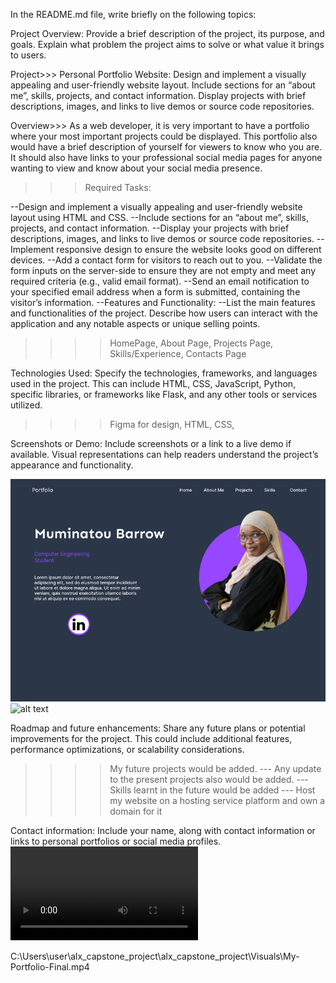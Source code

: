 In the README.md file, write briefly on the following topics:

Project Overview:
Provide a brief description of the project, its purpose, and goals. Explain what problem the project aims to solve or what value it brings to users.

Project>>> Personal Portfolio Website: 
Design and implement a visually appealing and user-friendly website layout.
Include sections for an “about me”, skills, projects, and contact information.
Display projects with brief descriptions, images, and links to live demos or source code repositories.

Overview>>> As a web developer, it is very important to have a portfolio where
your most important projects could be displayed. This portfolio also would have a 
brief description of yourself for viewers to know who you are.
It should also have links to your professional social media pages for anyone 
wanting to view and know about your social media presence.


>>>Required Tasks:

--Design and implement a visually appealing and user-friendly website layout using HTML and CSS.
--Include sections for an “about me”, skills, projects, and contact information.
--Display your projects with brief descriptions, images, and links to live demos or source code repositories.
--Implement responsive design to ensure the website looks good on different devices.
--Add a contact form for visitors to reach out to you.
--Validate the form inputs on the server-side to ensure they are not empty and meet any required criteria (e.g., valid email format).
--Send an email notification to your specified email address when a form is submitted, containing the visitor’s information.
--Features and Functionality:
--List the main features and functionalities of the project. Describe how users can interact with the application and any notable aspects or unique selling points.

>>>> HomePage, About Page, Projects Page, Skills/Experience, Contacts Page 

Technologies Used:
Specify the technologies, frameworks, and languages used in the project. This can include HTML, CSS, JavaScript, Python, specific libraries, or frameworks like Flask, and any other tools or services utilized.

>>>> Figma for design, HTML, CSS,

Screenshots or Demo:
Include screenshots or a link to a live demo if available. Visual representations can help readers understand the project’s appearance and functionality.

![alt text](image.png)
![alt text](Visuals/image.png)


>>>>

Roadmap and future enhancements:
Share any future plans or potential improvements for the project. This could include additional features, performance optimizations, or scalability considerations.

>>>>My future projects would be added. 
--- Any update to the present projects also would be added. 
--- Skills learnt in the future would be added
--- Host my website on a hosting service platform and own a domain for it

Contact information:
Include your name, along with contact information or links to personal portfolios or social media profiles.
<video controls src="Visuals/My-Portfolio-Final.mp4" title="My Portfolio"></video>

C:\Users\user\alx_capstone_project\alx_capstone_project\Visuals\My-Portfolio-Final.mp4
  

